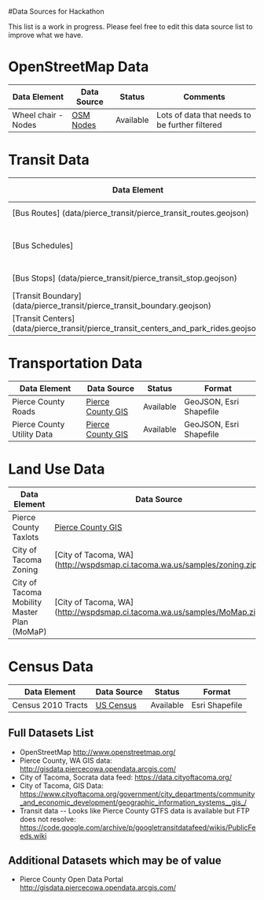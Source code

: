 #Data Sources for Hackathon

This list is a work in progress.  Please feel free to edit this data source list to improve what we have.

# OpenStreetMap Data
| Data Element  | Data Source   | Status   | Comments  |
|---|---|---|---|
| Wheel chair - Nodes  |[OSM Nodes](http://overpass-turbo.eu/s/fCp)   | Available  | Lots of data that needs to be further filtered  |


# Transit Data
| Data Element  | Data Source   | Status   | Comments  |
|---|---|---|---|
| [Bus Routes] (data/pierce_transit/pierce_transit_routes.geojson)  | Pierce Transit  | Available  |   |
| [Bus Schedules]   | Pierce Transit  |   | Available in Google GTFS format  |
| [Bus Stops] (data/pierce_transit/pierce_transit_stop.geojson) | Pierce Transit | Available | |
| [Transit Boundary] (data/pierce_transit/pierce_transit_boundary.geojson) | Pierce Transit | Available  | |
| [Transit Centers] (data/pierce_transit/pierce_transit_centers_and_park_rides.geojson) | Pierce Transit | Available | |

# Transportation Data
| Data Element  | Data Source   | Status   | Format  |
|---|---|---|---|
| Pierce County Roads  | [Pierce County GIS](http://gisdata.piercecowa.opendata.arcgis.com/datasets/69c348eaed60458389f8d5c1fb3e5a1f_0 "Title")  |  Available  | GeoJSON, Esri Shapefile  |
| Pierce County Utility Data   | [Pierce County GIS](http://gisdata.piercecowa.opendata.arcgis.com/datasets?q=Utilities "Utilities")  | Available  | GeoJSON, Esri Shapefile   |


# Land Use Data
| Data Element  | Data Source   | Status   | Format  |
|---|---|---|---|
| Pierce County Taxlots  | [Pierce County GIS](http://gisdata.piercecowa.opendata.arcgis.com/datasets/6ccf2793657c493fa8623676a6dbc653_0)  | Available  | GeoJSON, Esri Shapefile  |
| City of Tacoma Zoning |[City of Tacoma, WA] (http://wspdsmap.ci.tacoma.wa.us/samples/zoning.zip) | Available | Esri Shapefile |
| City of Tacoma Mobility Master Plan (MoMaP) | [City of Tacoma, WA] (http://wspdsmap.ci.tacoma.wa.us/samples/MoMap.zip) | Available | Esri Shapefile

# Census Data
| Data Element  | Data Source   | Status   | Format  |
|---|---|---|---|
| Census 2010 Tracts  | [US Census](http://wspdsmap.ci.tacoma.wa.us/samples/censusblocks2010.zip)  | Available  | Esri Shapefile

## Full Datasets List
- OpenStreetMap http://www.openstreetmap.org/
- Pierce County, WA GIS data: http://gisdata.piercecowa.opendata.arcgis.com/
- City of Tacoma, Socrata data feed: https://data.cityoftacoma.org/
- City of Tacoma, GIS Data: https://www.cityoftacoma.org/government/city_departments/community_and_economic_development/geographic_information_systems__gis_/
- Transit data
-- Looks like Pierce County GTFS data is available but FTP does not resolve: https://code.google.com/archive/p/googletransitdatafeed/wikis/PublicFeeds.wiki

## Additional Datasets which may be of value
- Pierce County Open Data Portal http://gisdata.piercecowa.opendata.arcgis.com/
